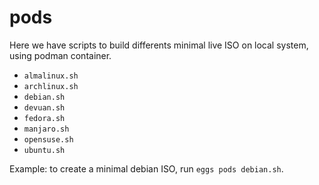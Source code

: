 # pods

Here we have scripts to build differents minimal live ISO on local system, using podman container.
* `almalinux.sh`
* `archlinux.sh`
* `debian.sh`
* `devuan.sh`
* `fedora.sh`
* `manjaro.sh`
* `opensuse.sh`
* `ubuntu.sh`

Example: to create a minimal debian ISO, run `eggs pods debian.sh`.

